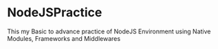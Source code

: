 # NodeJSPractice
This my Basic to advance practice of NodeJS Environment using Native Modules, Frameworks and Middlewares
